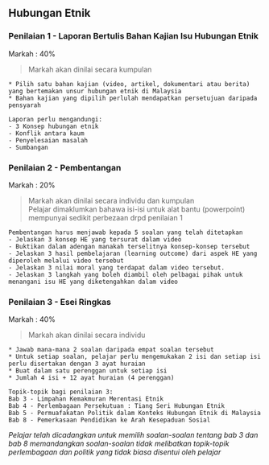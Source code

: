 ## Hubungan Etnik 
### Penilaian 1 - Laporan Bertulis Bahan Kajian Isu Hubungan Etnik
Markah : 40%
> Markah akan dinilai secara kumpulan
```
* Pilih satu bahan kajian (video, artikel, dokumentari atau berita) yang bertemakan unsur hubungan etnik di Malaysia
* Bahan kajian yang dipilih perlulah mendapatkan persetujuan daripada pensyarah

Laporan perlu mengandungi:
- 3 Konsep hubungan etnik
- Konflik antara kaum
- Penyelesaian masalah
- Sumbangan
```
### Penilaian 2 - Pembentangan
Markah : 20%
> Markah akan dinilai secara individu dan kumpulan <br/>
> Pelajar dimaklumkan bahawa isi-isi untuk alat bantu (powerpoint) mempunyai sedikit perbezaan drpd penilaian 1
```
Pembentangan harus menjawab kepada 5 soalan yang telah ditetapkan
- Jelaskan 3 konsep HE yang tersurat dalam video
- Buktikan dalam adengan manakah terselitnya konsep-konsep tersebut
- Jelaskan 3 hasil pembelajaran (learning outcome) dari aspek HE yang diperoleh melalui video tersebut
- Jelaskan 3 nilai moral yang terdapat dalam video tersebut.
- Jelaskan 3 langkah yang boleh diambil oleh pelbagai pihak untuk menangani isu HE yang diketengahkan dalam video
```
### Penilaian 3 - Esei Ringkas
Markah : 40%
> Markah akan dinilai secara individu
```
* Jawab mana-mana 2 soalan daripada empat soalan tersebut
* Untuk setiap soalan, pelajar perlu mengemukakan 2 isi dan setiap isi perlu disertakan dengan 3 ayat huraian
* Buat dalam satu perenggan untuk setiap isi
* Jumlah 4 isi + 12 ayat huraian (4 perenggan)

Topik-topik bagi penilaian 3:
Bab 3 - Limpahan Kemakmuran Merentasi Etnik
Bab 4 - Perlembagaan Persekutuan : Tiang Seri Hubungan Etnik
Bab 5 - Permuafakatan Politik dalam Konteks Hubungan Etnik di Malaysia
Bab 8 - Pemerkasaan Pendidikan ke Arah Kesepaduan Sosial
```
*Pelajar telah dicadangkan untuk memilih soalan-soalan tentang bab 3 dan bab 8 memandangkan soalan-soalan tidak melibatkan topik-topik perlembagaan dan politik yang tidak biasa disentui oleh pelajar*
